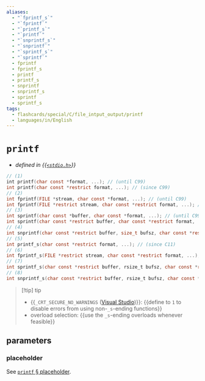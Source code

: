 ```yaml
---
aliases:
  - "`fprintf_s`"
  - "`fprintf`"
  - "`printf_s`"
  - "`printf`"
  - "`snprintf_s`"
  - "`snprintf`"
  - "`sprintf_s`"
  - "`sprintf`"
  - fprintf
  - fprintf_s
  - printf
  - printf_s
  - snprintf
  - snprintf_s
  - sprintf
  - sprintf_s
tags:
  - flashcards/special/C/file_intput_output/printf
  - languages/in/English
---
```


# `printf`

- _defined in {{[`<stdio.h>`](../../../general/C%20file%20input_output.md)}}_ <!--SR:!2024-05-01,180,310-->

```C
// (1)
int printf(char const *format, ...); // (until C99)
int printf(char const *restrict format, ...); // (since C99)
// (2)
int fprintf(FILE *stream, char const *format, ...); // (until C99)
int fprintf(FILE *restrict stream, char const *restrict format, ...); // (since C99)
// (3)
int sprintf(char const *buffer, char const *format, ...); // (until C99)
int sprintf(char const *restrict buffer, char const *restrict format, ...); // (since C99)
// (4)
int snprintf(char const *restrict buffer, size_t bufsz, char const *restrict format, ...); // (since C99)
// (5)
int printf_s(char const *restrict format, ...); // (since C11)
// (6)
int fprintf_s(FILE *restrict stream, char const *restrict format, ...); // (since C11)
// (7)
int sprintf_s(char const *restrict buffer, rsize_t bufsz, char const *restrict format, ...); // (since C11)
// (8)
int snprintf_s(char const *restrict buffer, rsize_t bufsz, char const *restrict format, ...); // (since C11)
```

> [!tip] tip
>
> - {{`_CRT_SECURE_NO_WARNINGS` ([Visual Studio](Visual%20Studio.md))}}: {{define to `1` to disable errors from using non-`_s`-ending functions}}
> - overload selection: {{use the `_s`-ending overloads whenever feasible}} <!--SR:!2024-04-28,177,310!2024-05-27,206,310!2024-02-28,71,328-->

## parameters

### placeholder

See [`printf` § placeholder](../../../general/printf.md#placeholder).
